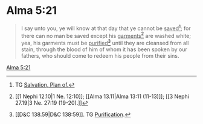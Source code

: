 # Alma 5:21

> I say unto you, ye will know at that day that ye cannot be <u>saved</u>[^a]; for there can no man be saved except his <u>garments</u>[^b] are washed white; yea, his garments must be <u>purified</u>[^c] until they are cleansed from all stain, through the blood of him of whom it has been spoken by our fathers, who should come to redeem his people from their sins.

[Alma 5:21](https://www.churchofjesuschrist.org/study/scriptures/bofm/alma/5?lang=eng&id=p21#p21)


[^a]: TG [Salvation, Plan of.](https://www.churchofjesuschrist.org/study/scriptures/tg/salvation-plan-of?lang=eng)
[^b]: [[1 Nephi 12.10|1 Ne. 12:10]]; [[Alma 13.11|Alma 13:11 (11-13)]]; [[3 Nephi 27.19|3 Ne. 27:19 (19-20).]]
[^c]: [[D&C 138.59|D&C 138:59]]. TG [Purification](https://www.churchofjesuschrist.org/study/scriptures/tg/purification?lang=eng).
